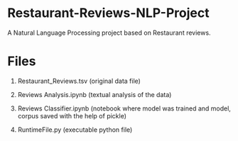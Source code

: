 # Restaurant-Reviews-NLP-Project
A Natural Language Processing project based on Restaurant reviews.

# Files
1. Restaurant_Reviews.tsv  (original data file)

2. Reviews Analysis.ipynb  (textual analysis of the data)

3. Reviews Classifier.ipynb (notebook where model was trained and model, corpus saved with the help of pickle)

4. RuntimeFile.py   (executable python file)

